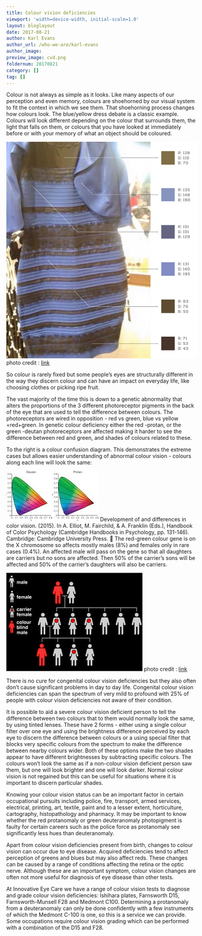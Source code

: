 ```yaml
---
title: Colour vision deficiencies
viewport: 'width=device-width, initial-scale=1.0'
layout: bloglayout
date: 2017-08-21
author: Karl Evans
author_url: /who-we-are/karl-evans
author_image: 
preview_image: cvd.png
foldernum: 20170821
category: []
tag: []
---
```


Colour is not always as simple as it looks. Like many aspects of our perception and even memory, colours are  shoehorned by our visual system to fit the context in which we see them. That shoehorning process changes how colours look. The blue/yellow dress debate is a classic example. Colours will look different depending on the colour that surrounds them, the light that falls on them, or colours that you have looked at immediately before or with your memory of what an object should be coloured.

![](colour-vision-wired.png)
photo credit : [link](http://wired.com) 

So colour is rarely fixed but some people’s eyes are structurally different in the way they discern colour and can have an impact on everyday life, like choosing clothes or picking ripe fruit.

The vast majority of the time this is down to a genetic abnormality that alters the proportions of the 3 different photoreceptor pigments in the back of the eye that are used to tell the difference between colours. The photoreceptors are wired in opposition - red vs green, blue vs yellow  =red+green. In genetic colour deficiency either the red -protan, or the green -deutan photoreceptors are affected making it harder to see the difference between red and green, and shades of colours related to these. 

To the right is a colour confusion diagram. This demonstrates the extreme cases but allows easier understanding of abnormal colour vision - colours along each line will look the same:

![](colour-vision-3.jpg)
Development of and differences in color vision. (2015). In A. Elliot, M. Fairchild, & A. Franklin (Eds.), Handbook of Color Psychology (Cambridge Handbooks in Psychology, pp. 131-146). Cambridge: Cambridge University Press.

The red-green colour gene is on the X chromosome so affects mostly males (8%) and females only in rare cases (0.4%). An affected male will pass on the gene so that all daughters are carriers but no sons are affected. Then 50% of the carrier’s sons will be affected and 50% of the carrier’s daughters will also be carriers.

![](colour-vision-2.jpg)
photo credit : [link](http://colourblindnesss.weebly.com)

There is no cure for congenital colour vision deficiencies but they also often don’t cause significant problems in day to day life. Congenital colour vision deficiencies can span the spectrum of very mild to profound with 25% of people with colour vision deficiencies not aware of their condition. 

It is possible to aid a severe colour vision deficient person to tell the difference between two colours that to them would normally look the same, by using tinted lenses. These have 2 forms - either using a single colour filter over one eye and using the brightness difference perceived by each eye to discern the difference between colours or a using special filter that blocks very specific colours from the spectrum to  make the difference between nearby colours wider. Both of these options make the two shades appear to have different brightnesses by subtracting specific colours. The colours won’t look the same as if a non-colour vision deficient person saw them, but one will look brighter and one will look darker. Normal colour vision is not regained but this can be useful for situations where it is important to discern particular shades. 

Knowing your colour vision status can be an important factor in certain occupational pursuits including police, fire, transport, armed services, electrical, printing, art, textile, paint and to a lesser extent, horticulture, cartography, histopathology and pharmacy. It may be important to know whether the red protanomaly or green deuteranomaly photopigment is faulty for certain careers such as the police force as protanomaly see significantly less hues than deuteranomaly.

Apart from colour vision deficiencies present from birth, changes to colour vision can occur due to eye disease. Acquired deficiencies tend to affect perception of greens and blues but may also affect reds. These changes can be caused by a range of conditions affecting the retina or the optic nerve. Although these are an important symptom, colour vision changes are often not more useful for diagnosis of eye disease than other tests.

At Innovative Eye Care we have a range of colour vision tests to diagnose and grade colour vision deficiencies: Ishihara plates, Farnsworth D15, Farnsworth-Munsell F28 and Medmont C100. Determining a protanomaly from a deuteranomaly can only be done confidently with a few instruments of which the Medmont C-100 is one, so this is a service we can provide. Some occupations require colour vision grading which can be performed with a combination of the D15 and F28.
